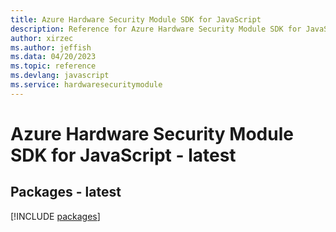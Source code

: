 ```yaml
---
title: Azure Hardware Security Module SDK for JavaScript
description: Reference for Azure Hardware Security Module SDK for JavaScript
author: xirzec
ms.author: jeffish
ms.data: 04/20/2023
ms.topic: reference
ms.devlang: javascript
ms.service: hardwaresecuritymodule
---
```

# Azure Hardware Security Module SDK for JavaScript - latest
## Packages - latest
[!INCLUDE [packages](hardware-security-module-index.md)]